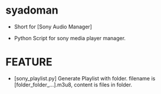 # syadoman

* Short for [Sony Audio Manager]

* Python Script for sony media player manager.

# FEATURE

* [sony_playlist.py] Generate Playlist with folder. filename is [folder_folder_...].m3u8, content is files in folder.






